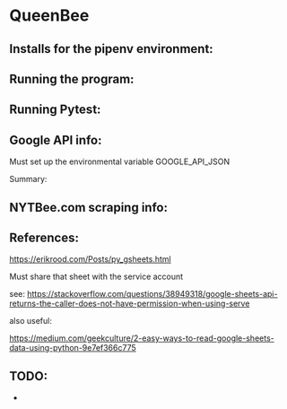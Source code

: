 # QueenBee

## Installs for the pipenv environment:

## Running the program:

## Running Pytest:

## Google API info:

Must set up the environmental variable GOOGLE_API_JSON 


Summary: 


## NYTBee.com scraping info:

## References:

https://erikrood.com/Posts/py_gsheets.html

Must share that sheet with the service account

see: https://stackoverflow.com/questions/38949318/google-sheets-api-returns-the-caller-does-not-have-permission-when-using-serve

also useful:

https://medium.com/geekculture/2-easy-ways-to-read-google-sheets-data-using-python-9e7ef366c775


## TODO:

- 